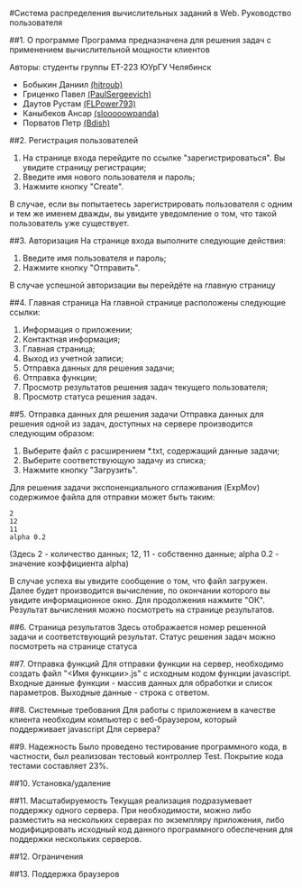 #Система распределения вычислительных заданий в Web. Руководство пользователя

##1. О программе
Программа предназначена для решения задач с применением вычислительной мощности клиентов

Авторы: студенты группы ЕТ-223 ЮУрГУ Челябинск
- Бобыкин Даниил [(hitroub)](https://github.com/hitroub)
- Гриценко Павел [(PaulSergeevich)](https://github.com/PaulSergeevich)
- Даутов Рустам [(FLPower793)](https://github.com/FLPower793)
- Каныбеков Ансар [(slooooowpanda)](https://github.com/slooooowpanda)
- Порватов Петр [(Bdish)](https://github.com/Bdish)

##2. Регистрация пользователей
1. На странице входа перейдите по ссылке "зарегистрироваться". Вы увидите страницу регистрации; 
2. Введите имя нового пользователя и пароль;
3. Нажмите кнопку "Create".

В случае, если вы попытаетесь зарегистрировать пользователя с одним и тем же именем дважды, вы увидите уведомление о том, что такой пользователь уже существует.


##3. Авторизация
На странице входа выполните следующие действия:

1. Введите имя пользователя и пароль;
2. Нажмите кнопку "Отправить".

В случае успешной авторизации вы перейдёте на главную страницу


##4. Главная страница
На главной странице расположены следующие ссылки:

1. Информация о приложении;
2. Контактная информация;
3. Главная страница;
4. Выход из учетной записи;
5. Отправка данных для решения задачи;
6. Отправка функции;
7. Просмотр результатов решения задач текущего пользователя;
8. Просмотр статуса решения задач.


##5. Отправка данных для решения задачи
Отправка данных для решения одной из задач, доступных на сервере производится следующим образом:

1. Выберите файл с расширением *.txt, содержащий данные задачи;
2. Выберите соответствующую задачу из списка;
3. Нажмите кнопку "Загрузить".

Для решения задачи экспоненциального сглаживания (ExpMov) содержимое файла для отправки может быть таким:
```
2
12
11
alpha 0.2
```
(Здесь 2 - количество данных; 12, 11 - собственно данные; alpha 0.2 - значение коэффициента alpha)

В случае успеха вы увидите сообщение о том, что файл загружен. Далее будет производится вычисление, по окончании которого вы увидите информационное окно. Для продолжения нажмите "ОК". Результат вычисления можно посмотреть на странице результатов.

##6. Страница результатов
Здесь отображается номер решенной задачи и соответствующий результат.
Статус решения задач можно посмотреть на странице статуса

##7. Отправка функций
Для отправки функции на сервер, необходимо создать файл "<Имя функции>.js" с исходным кодом функции javascript. Входные данные функции - массив данных для обработки и список параметров. Выходные данные - строка с ответом. 

##8. Системные требования
Для работы с приложением в качестве клиента необходим компьютер с веб-браузером, который поддерживает javascript
Для сервера?

##9. Надежность
Было проведено тестирование программного кода, в частности, был реализован тестовый контроллер Test. Покрытие кода тестами составляет 23%. 

##10. Установка/удаление

##11. Масштабируемость
Текущая реализация подразумевает поддержку одного сервера. При необходимости, можно либо разместить на нескольких серверах по экземпляру приложения, либо модифицировать исходный код данного программного обеспечения для поддержки нескольких серверов.  

##12. Ограничения

##13. Поддержка браузеров
